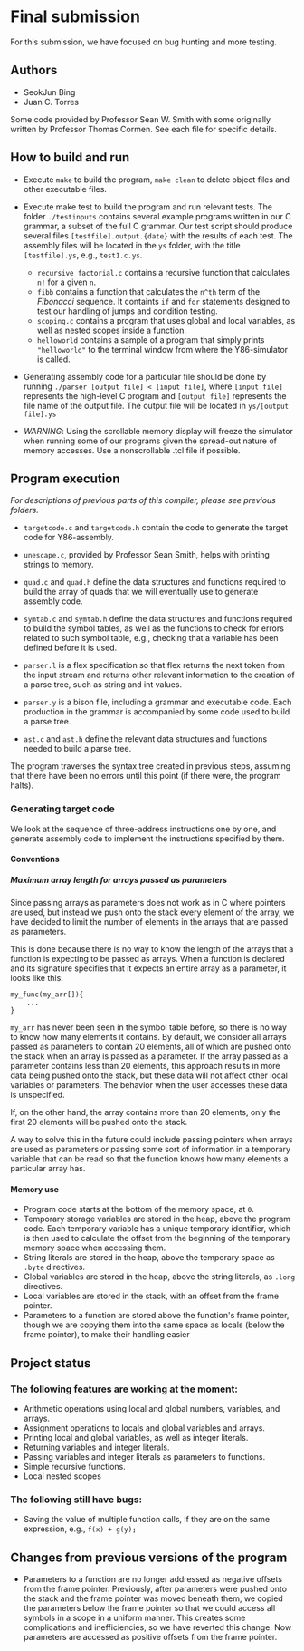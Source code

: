 # Final submission

For this submission, we have focused on bug hunting and more testing.

## Authors
- SeokJun Bing
- Juan C. Torres

Some code provided by Professor Sean W. Smith with some originally written by Professor Thomas Cormen. See each file for specific details.

## How to build and run

- Execute `make` to build the program, `make clean` to delete object files and other executable files.

- Execute make test to build the program and run relevant tests. The folder `./testinputs` contains several example programs written in our C grammar, a subset of the full C grammar. Our test script should produce several files `[testfile].output.{date}` with the results of each test. The assembly files will be located in the `ys` folder, with the title `[testfile].ys`, e.g., `test1.c.ys`.

    - `recursive_factorial.c` contains a recursive function that calculates `n!` for a given `n`.
    - `fibb` contains a function that calculates the `n^th` term of the _Fibonacci_ sequence. It containts `if` and `for` statements designed to test our handling of jumps and condition testing.
    - `scoping.c` contains a program that uses global and local variables, as well as nested scopes inside a function.
    - `helloworld` contains a sample of a program that simply prints `"helloworld"` to the terminal window from where the Y86-simulator is called.


- Generating assembly code for a particular file should be done by running `./parser [output file] < [input file]`, where `[input file]` represents the high-level C program and `[output file]` represents the file name of the output file. The output file will be located in `ys/[output file].ys`

- *WARNING*: Using the scrollable memory display will freeze the simulator when running some of our programs given the spread-out nature of memory accesses. Use a nonscrollable .tcl file if possible.

## Program execution

*For descriptions of previous parts of this compiler, please see previous folders.*

- `targetcode.c` and `targetcode.h` contain the code to generate the target code for Y86-assembly.

- `unescape.c`, provided by Professor Sean Smith, helps with printing strings to memory.

- `quad.c` and `quad.h` define the data structures and functions required to build the array of quads that we will eventually use to generate assembly code.

- `symtab.c` and `symtab.h` define the data structures and functions required to build the symbol tables, as well as the functions to check for errors related to such symbol table,
e.g., checking that a variable has been defined before it is used.

- `parser.l` is a flex specification so that flex returns the next token from the input stream and returns other relevant information to the creation of a parse tree, such as string and int values.

- `parser.y` is a bison file, including a grammar and executable code. Each production in the grammar is accompanied by some code used to build a parse tree.

- `ast.c` and `ast.h` define the relevant data structures and functions needed to build a parse tree.

The program traverses the syntax tree created in previous steps, assuming that there have been no errors until this point (if there were, the program halts).


### Generating target code

We look at the sequence of three-address instructions one by one, and generate assembly code to implement the instructions specified by them.

#### Conventions
##### Maximum array length for arrays passed as parameters

Since passing arrays as parameters does not work as in C where pointers are used, but instead
we push onto the stack every element of the array, we have decided to limit the number of elements
in the arrays that are passed as parameters.

This is done because there is no way to know the length of the arrays that a function is expecting to be passed as arrays. When a function is declared and its signature specifies that it expects an
entire array as a parameter, it looks like this:

    my_func(my_arr[]){
        ...
    }

`my_arr` has never been seen in the symbol table before, so there is no way to know how many elements
it contains. By default, we consider all arrays passed as parameters to contain 20 elements, all of
which are pushed onto the stack when an array is passed as a parameter. If the array passed as a
parameter contains less than 20 elements, this approach results in more data being pushed onto the
stack, but these data will not affect other local variables or parameters. The behavior when the user
accesses these data is unspecified.

If, on the other hand, the array contains more than 20 elements, only the first 20 elements will be
pushed onto the stack.

A way to solve this in the future could include passing pointers when arrays are used as parameters
or passing some sort of information in a temporary variable that can be read so that the function knows
how many elements a particular array has.


#### Memory use

- Program code starts at the bottom of the memory space, at `0`.
- Temporary storage variables are stored in the heap, above the program code. Each temporary variable has a unique temporary identifier, which is then used to calculate the offset from the beginning of the temporary memory space when accessing them.
- String literals are stored in the heap, above the temporary space as `.byte` directives.
- Global variables are stored in the heap, above the string literals, as `.long` directives.
- Local variables are stored in the stack, with an offset from the frame pointer.
- Parameters to a function are stored above the function's frame pointer, though we are copying them into the same space as locals (below the frame pointer), to make their handling easier

## Project status

### The following features are working at the moment:

- Arithmetic operations using local and global numbers, variables, and arrays.
- Assignment operations to locals and global variables and arrays.
- Printing local and global variables, as well as integer literals.
- Returning variables and integer literals.
- Passing variables and integer literals as parameters to functions.
- Simple recursive functions.
- Local nested scopes

### The following still have bugs:

- Saving the value of multiple function calls, if they are on the same expression,
e.g., `f(x) + g(y);`

## Changes from previous versions of the program

- Parameters to a function are no longer addressed as negative offsets from the frame pointer. Previously, after parameters were pushed onto the stack and the frame pointer was moved beneath them, we
copied the parameters below the frame pointer so that we could access all symbols in a scope in a uniform
manner. This creates some complications and inefficiencies, so we have reverted this change. Now
parameters are accessed as positive offsets from the frame pointer.
